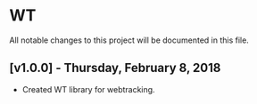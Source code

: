 # WT

All notable changes to this project will be documented in this file.

## [v1.0.0] - Thursday, February 8, 2018

 - Created WT library for webtracking.

